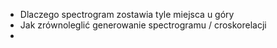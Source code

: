 *   Dlaczego spectrogram zostawia tyle miejsca u góry
*   Jak zrównoleglić generowanie spectrogramu / croskorelacji
*   